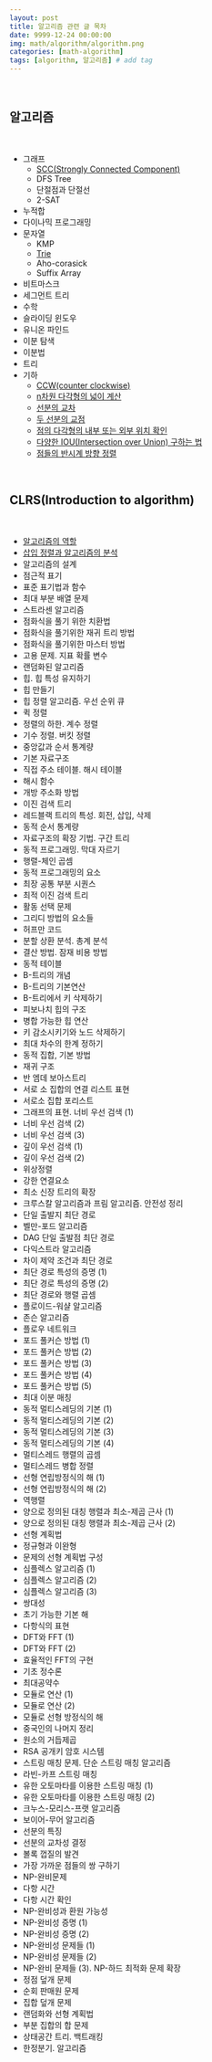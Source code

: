 ```yaml
---
layout: post
title: 알고리즘 관련 글 목차
date: 9999-12-24 00:00:00
img: math/algorithm/algorithm.png
categories: [math-algorithm] 
tags: [algorithm, 알고리즘] # add tag
---
```


<br>

## **알고리즘**

<br>

- 그래프
    - [SCC(Strongly Connected Component)](https://gaussian37.github.io/math-algorithm-scc/)
    - DFS Tree
    - 단절점과 단절선
    - 2-SAT    
- 누적합
- 다이나믹 프로그래밍
- 문자열
    - KMP
    - [Trie](https://gaussian37.github.io/math-algorithm-trie/)
    - Aho-corasick
    - Suffix Array
- 비트마스크
- 세그먼트 트리
- 수학
- 슬라이딩 윈도우
- 유니온 파인드
- 이분 탐색
- 이분법
- 트리
- 기하
    - [CCW(counter clockwise)](https://gaussian37.github.io/math-algorithm-ccw/)
    - [n차원 다각형의 넓이 계산](https://gaussian37.github.io/math-algorithm-polygon_area/)
    - [선분의 교차](https://gaussian37.github.io/math-algorithm-line_intersection/)
    - [두 선분의 교점](https://gaussian37.github.io/math-algorithm-intersection_point/)
    - [점의 다각형의 내부 또는 외부 위치 확인](https://gaussian37.github.io/math-algorithm-polygon_inout/)
    - [다양한 IOU(Intersection over Union) 구하는 법](https://gaussian37.github.io/math-algorithm-iou/)
    - [점들의 반시계 방향 정렬](https://gaussian37.github.io/math-algorithm-ccw_sort/)

<br>

## **CLRS(Introduction to algorithm)**

<br>

- [알고리즘의 역할](https://gaussian37.github.io/math-algorithm-clrs-role_of_algorithm/)
- [삽입 정렬과 알고리즘의 분석](https://gaussian37.github.io/math-algorithm-clrs-insertion_sort_and_algorithm_analysis/)
- 알고리즘의 설계
- 점근적 표기
- 표준 표기법과 함수
- 최대 부분 배열 문제
- 스트라센 알고리즘
- 점화식을 풀기 위한 치환법
- 점화식을 풀기위한 재귀 트리 방법
- 점화식을 풀기위한 마스터 방법
- 고용 문제. 지표 확률 변수
- 랜덤화된 알고리즘
- 힙. 힙 특성 유지하기
- 힙 만들기
- 힙 정렬 알고리즘. 우선 순위 큐
- 퀵 정렬
- 정렬의 하한. 계수 정렬
- 기수 정렬. 버킷 정렬
- 중앙값과 순서 통계량
- 기본 자료구조
- 직접 주소 테이블. 해시 테이블
- 해시 함수
- 개방 주소화 방법
- 이진 검색 트리
- 레드블랙 트리의 특성. 회전, 삽입, 삭제
- 동적 순서 통계량
- 자료구조의 확장 기법. 구간 트리
- 동적 프로그래밍. 막대 자르기
- 행렬-체인 곱셈
- 동적 프로그래밍의 요소
- 최장 공통 부분 시퀀스
- 최적 이진 검색 트리
- 활동 선택 문제
- 그리디 방법의 요소들
- 허프만 코드
- 분할 상환 분석. 총계 분석
- 결산 방법. 잠재 비용 방법
- 동적 테이블
- B-트리의 개념
- B-트리의 기본연산
- B-트리에서 키 삭제하기
- 피보나치 힙의 구조
- 병합 가능한 힙 연산
- 키 감소시키기와 노드 삭제하기
- 최대 차수의 한계 정하기
- 동적 집합, 기본 방법
- 재귀 구조
- 반 엠데 보아스트리
- 서로 소 집합의 연결 리스트 표현
- 서로소 집합 포리스트
- 그래프의 표현. 너비 우선 검색 (1)
- 너비 우선 검색 (2)
- 너비 우선 검색 (3)
- 깊이 우선 검색 (1)
- 깊이 우선 검색 (2)
- 위상정렬
- 강한 연결요소
- 최소 신장 트리의 확장
- 크루스칼 알고리즘과 프림 알고리즘. 안전성 정리
- 단일 출발지 최단 경로
- 벨만-포드 알고리즘
- DAG 단일 출발점 최단 경로
- 다익스트라 알고리즘
- 차이 제약 조건과 최단 경로
- 최단 경로 특성의 증명 (1)
- 최단 경로 특성의 증명 (2)
- 최단 경로와 행렬 곱셈
- 플로이드-워샬 알고리즘
- 존슨 알고리즘
- 플로우 네트워크
- 포드 풀커슨 방법 (1)
- 포드 풀커슨 방법 (2)
- 포드 풀커슨 방법 (3)
- 포드 풀커슨 방법 (4)
- 포드 풀커슨 방법 (5)
- 최대 이분 매칭
- 동적 멀티스레딩의 기본 (1)
- 동적 멀티스레딩의 기본 (2)
- 동적 멀티스레딩의 기본 (3)
- 동적 멀티스레딩의 기본 (4)
- 멀티스레드 행렬의 곱셈
- 멀티스레드 병합 정렬
- 선형 연립방정식의 해 (1)
- 선형 연립방정식의 해 (2)
- 역행렬
- 양으로 정의된 대칭 행렬과 최소-제곱 근사 (1)
- 양으로 정의된 대칭 행렬과 최소-제곱 근사 (2)
- 선형 계획법
- 정규형과 이완형
- 문제의 선형 계획법 구성
- 심플렉스 알고리즘 (1)
- 심플렉스 알고리즘 (2)
- 심플렉스 알고리즘 (3)
- 쌍대성
- 초기 가능한 기본 해
- 다항식의 표현
- DFT와 FFT (1)
- DFT와 FFT (2)
- 효율적인 FFT의 구현
- 기초 정수론
- 최대공약수
- 모듈로 연산 (1)
- 모듈로 연산 (2)
- 모듈로 선형 방정식의 해
- 중국인의 나머지 정리
- 원소의 거듭제곱
- RSA 공개키 암호 시스템
- 스트링 매칭 문제. 단순 스트링 매칭 알고리즘
- 라빈-카프 스트링 매칭
- 유한 오토마타를 이용한 스트링 매칭 (1)
- 유한 오토마타를 이용한 스트링 매칭 (2)
- 크누스-모리스-프랫 알고리즘
- 보이어-무어 알고리즘
- 선분의 특징
- 선분의 교차성 결정
- 볼록 껍질의 발견
- 가장 가까운 점들의 쌍 구하기
- NP-완비문제
- 다항 시간
- 다항 시간 확인
- NP-완비성과 환원 가능성
- NP-완비성 증명 (1)
- NP-완비성 증명 (2)
- NP-완비성 문제들 (1)
- NP-완비성 문제들 (2)
- NP-완비 문제들 (3). NP-하드 최적화 문제 확장
- 정점 덮개 문제
- 순회 판매원 문제
- 집합 덮개 문제
- 랜덤화와 선형 계획법
- 부분 집합의 합 문제
- 상태공간 트리. 백트래킹
- 한정분기. 알고리즘